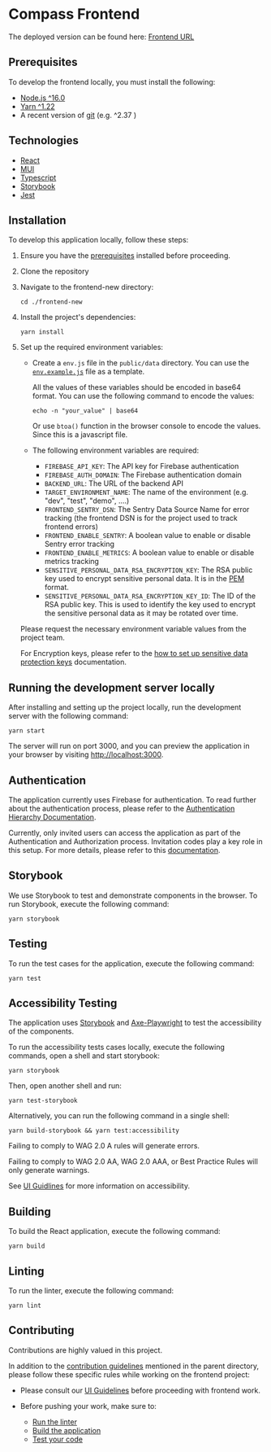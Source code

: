 # Compass Frontend

The deployed version can be found here: [Frontend URL](https://dev.compass.tabiya.tech)
## Prerequisites

To develop the frontend locally, you must install the following:

* [Node.js ^16.0](https://nodejs.org/dist/latest-v16.x/)
* [Yarn ^1.22](https://classic.yarnpkg.com/en/)
* A recent version of [git](https://git-scm.com/) (e.g. ^2.37 )

## Technologies

- [React](https://react.dev/)
- [MUI](https://mui.com/)
- [Typescript](https://www.typescriptlang.org/)
- [Storybook](https://storybook.js.org/)
- [Jest](https://jestjs.io/)

## Installation

To develop this application locally, follow these steps:

1. Ensure you have the [prerequisites](#prerequisites) installed before proceeding.

2. Clone the repository

3. Navigate to the frontend-new directory:

    ```shell
    cd ./frontend-new
    ```

4. Install the project's dependencies:
    ```shell
    yarn install
    ```
5. Set up the required environment variables:

   - Create a `env.js` file in the `public/data` directory. You can use the [`env.example.js`](public/data/env.example.js) file as a template.
    
      All the values of these variables should be encoded in base64 format. You can use the following command to encode the values:
      ```shell
      echo -n "your_value" | base64
      ``` 
     Or use `btoa()` function in the browser console to encode the values. Since this is a javascript file.
   
   - The following environment variables are required:
     - `FIREBASE_API_KEY`: The API key for Firebase authentication
     - `FIREBASE_AUTH_DOMAIN`: The Firebase authentication domain
     - `BACKEND_URL`: The URL of the backend API
     - `TARGET_ENVIRONMENT_NAME`: The name of the environment (e.g. "dev", "test", "demo", ....)
     - `FRONTEND_SENTRY_DSN`: The Sentry Data Source Name for error tracking (the frontend DSN is for the project used to track frontend errors)
     - `FRONTEND_ENABLE_SENTRY`: A boolean value to enable or disable Sentry error tracking
     - `FRONTEND_ENABLE_METRICS`: A boolean value to enable or disable metrics tracking
     - `SENSITIVE_PERSONAL_DATA_RSA_ENCRYPTION_KEY`: The RSA public key used to encrypt sensitive personal data. It is in the [PEM](https://www.rfc-editor.org/rfc/rfc7468) format.
     - `SENSITIVE_PERSONAL_DATA_RSA_ENCRYPTION_KEY_ID`: The ID of the RSA public key. This is used to identify the key used to encrypt the sensitive personal data as it may be rotated over time.

   Please request the necessary environment variable values from the project team.
   
   For Encryption keys, please refer to the [how to set up sensitive data protection keys](../sensitive-data-protection.md) documentation.

## Running the development server locally

After installing and setting up the project locally, run the development server with the following command:

```shell
yarn start
```

The server will run on port 3000, and you can preview the application in your browser by visiting [http://localhost:3000](http://localhost:3000).

## Authentication

The application currently uses Firebase for authentication. To read further about the authentication process, please refer to the [Authentication Hierarchy Documentation](authenticationHierarchyDoc.md).

Currently, only invited users can access the application as part of the Authentication and Authorization process. Invitation codes play a key role in this setup. For more details, please refer to this [documentation](/invitations.md).
## Storybook

We use Storybook to test and demonstrate components in the browser. To run Storybook, execute the following command:

```shell
yarn storybook
```
## Testing

To run the test cases for the application, execute the following command:

```shell
yarn test 
```

## Accessibility Testing

The application uses [Storybook](https://storybook.js.org/tutorials/ui-testing-handbook/react/en/accessibility-testing/) and [Axe-Playwright](
https://github.com/abhinaba-ghosh/axe-playwright) to test the accessibility of the components.

To run the accessibility tests cases locally, execute the following commands, open a shell and start storybook:

```shell
yarn storybook
```

Then, open another shell and run:

```
yarn test-storybook
```

Alternatively, you can run the following command in a single shell:
```
yarn build-storybook && yarn test:accessibility
```

Failing to comply to WAG 2.0 A rules will generate errors.

Failing to comply to WAG 2.0 AA, WAG 2.0 AAA, or Best Practice Rules will only generate warnings.

See [UI Guidlines](ui-guidelines.md#accessibility) for more information on accessibility.
## Building

To build the React application, execute the following command:

```shell
yarn build
```

## Linting

To run the linter, execute the following command:

```shell
yarn lint
```

## Contributing

Contributions are highly valued in this project.

In addition to the [contribution guidelines](../README.md#contribution-guidelines) mentioned in the parent directory, please follow these specific rules while working on the frontend project:

- Please consult our [UI Guidelines](ui-guidelines.md) before proceeding with frontend work.

- Before pushing your work, make sure to:
    - [Run the linter](#linting)
    - [Build the application](#building)
    - [Test your code](#testing)


